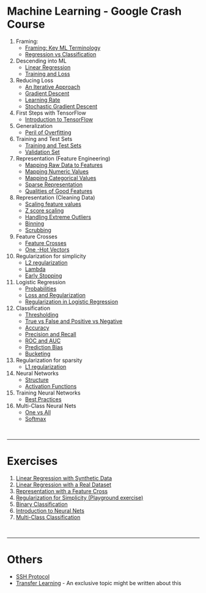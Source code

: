 # Machine Learning - Google Crash Course
1. Framing:
	- [Framing: Key ML Terminology](https://github.com/davidmcarreira/Master-Thesis-Logbook/blob/main/AST%20-%20Logbook/1.%20Mar%C3%A7o/14-03-2022/14-03-2022%20-%20Notas.md#framing)
	- [Regression vs Classification](https://github.com/davidmcarreira/Master-Thesis-Logbook/blob/main/AST%20-%20Logbook/1.%20Mar%C3%A7o/14-03-2022/14-03-2022%20-%20Notas.md#regression-vs-classification)
2. Descending into ML
	- [Linear Regression](https://github.com/davidmcarreira/Master-Thesis-Logbook/blob/main/AST%20-%20Logbook/1.%20Mar%C3%A7o/16-03-2022/16-03-2022%20-%20Notas.md#linear-regression)
	- [Training and Loss](https://github.com/davidmcarreira/Master-Thesis-Logbook/blob/main/AST%20-%20Logbook/1.%20Mar%C3%A7o/16-03-2022/16-03-2022%20-%20Notas.md#training-and-loss) 
3. Reducing Loss
	- [An Iterative Approach](https://github.com/davidmcarreira/Master-Thesis-Logbook/blob/main/AST%20-%20Logbook/1.%20Mar%C3%A7o/17-03-2022/17-03-2022%20-%20Notas.md#an-iterative-approach) 
	- [Gradient Descent](https://github.com/davidmcarreira/Master-Thesis-Logbook/blob/main/AST%20-%20Logbook/1.%20Mar%C3%A7o/17-03-2022/17-03-2022%20-%20Notas.md#gradient-descent)
	- [Learning Rate](https://github.com/davidmcarreira/Master-Thesis-Logbook/blob/main/AST%20-%20Logbook/1.%20Mar%C3%A7o/17-03-2022/17-03-2022%20-%20Notas.md#learning-rate)
	- [Stochastic Gradient Descent](https://github.com/davidmcarreira/Master-Thesis-Logbook/blob/main/AST%20-%20Logbook/1.%20Mar%C3%A7o/17-03-2022/17-03-2022%20-%20Notas.md#stochastic-gradient-descent)
3.  First Steps with TensorFlow
	- [Introduction to TensorFlow](https://github.com/davidmcarreira/Master-Thesis-Logbook/blob/main/AST%20-%20Logbook/1.%20Mar%C3%A7o/18-03-2022/18-03-2022%20-%20Notas.md#introduction-to-tensorflow)
4. Generalization
	- [Peril of Overfitting](https://github.com/davidmcarreira/Master-Thesis-Logbook/blob/main/AST%20-%20Logbook/1.%20Mar%C3%A7o/19-03-2022/19-03-2022%20-%20Notas.md#peril-of-overfitting)	
5. Training and Test Sets
	- [Training and Test Sets](https://github.com/davidmcarreira/Master-Thesis-Logbook/blob/main/AST%20-%20Logbook/1.%20Mar%C3%A7o/20-03-2022/20-03-2022%20-%20Notas.md#training-and-test-sets)
	- [Validation Set](https://github.com/davidmcarreira/Master-Thesis-Logbook/blob/main/AST%20-%20Logbook/1.%20Mar%C3%A7o/21-03-2022/21-03-2022%20-%20Notas.md#validation-set)
6. Representation (Feature Engineering)
	- [Mapping Raw Data to Features](https://github.com/davidmcarreira/Master-Thesis-Logbook/blob/main/AST%20-%20Logbook/3.%20Maio/05-05-2022/05-05-2022%20-%20Notas.md#mapping-raw-data-to-features)
	- [Mapping Numeric Values](https://github.com/davidmcarreira/Master-Thesis-Logbook/blob/main/AST%20-%20Logbook/3.%20Maio/05-05-2022/05-05-2022%20-%20Notas.md#mapping-numeric-values)
	- [Mapping Categorical Values](https://github.com/davidmcarreira/Master-Thesis-Logbook/blob/main/AST%20-%20Logbook/3.%20Maio/05-05-2022/05-05-2022%20-%20Notas.md#mapping-categorical-values)
	- [Sparse Representation](https://github.com/davidmcarreira/Master-Thesis-Logbook/blob/main/AST%20-%20Logbook/3.%20Maio/05-05-2022/05-05-2022%20-%20Notas.md#sparse-representation)
	- [Qualities of Good Features](https://github.com/davidmcarreira/Master-Thesis-Logbook/blob/main/AST%20-%20Logbook/3.%20Maio/05-05-2022/05-05-2022%20-%20Notas.md#representation-qualities-of-good-features)
7. Representation (Cleaning Data)
	- [Scaling feature values](https://github.com/davidmcarreira/Master-Thesis-Logbook/blob/main/AST%20-%20Logbook/3.%20Maio/05-05-2022/05-05-2022%20-%20Notas.md#scaling-feature-values) 
	- [Z score scaling](https://github.com/davidmcarreira/Master-Thesis-Logbook/blob/main/AST%20-%20Logbook/3.%20Maio/05-05-2022/05-05-2022%20-%20Notas.md#z-score-scaling)
	- [Handling Extreme Outliers](https://github.com/davidmcarreira/Master-Thesis-Logbook/blob/main/AST%20-%20Logbook/3.%20Maio/05-05-2022/05-05-2022%20-%20Notas.md#handling-extreme-outliers)
	- [Binning](https://github.com/davidmcarreira/Master-Thesis-Logbook/blob/main/AST%20-%20Logbook/3.%20Maio/05-05-2022/05-05-2022%20-%20Notas.md#binning)
	- [Scrubbing](https://github.com/davidmcarreira/Master-Thesis-Logbook/blob/main/AST%20-%20Logbook/3.%20Maio/05-05-2022/05-05-2022%20-%20Notas.md#scrubbing)
8. Feature Crosses
	- [Feature Crosses](https://github.com/davidmcarreira/Master-Thesis-Logbook/blob/main/AST%20-%20Logbook/3.%20Maio/06-05-2022/06-05-2022%20-%20Notas.md#feature-crosses-encoding-nonlinearity)
	- [One -Hot Vectors](https://github.com/davidmcarreira/Master-Thesis-Logbook/blob/main/AST%20-%20Logbook/3.%20Maio/06-05-2022/06-05-2022%20-%20Notas.md#feature-crosses-crossing-one-hot-vectors)
9. Regularization for simplicity
	- [L2 regularization](https://github.com/davidmcarreira/Master-Thesis-Logbook/blob/main/AST%20-%20Logbook/3.%20Maio/11-05-2022/11-05-2022%20-%20Notas.md#regularization-for-simplicity-l_2-regularization)
	- [Lambda](https://github.com/davidmcarreira/Master-Thesis-Logbook/blob/main/AST%20-%20Logbook/3.%20Maio/11-05-2022/11-05-2022%20-%20Notas.md#regularization-for-simplicity-lambda)
	- [Early Stopping](https://github.com/davidmcarreira/Master-Thesis-Logbook/blob/main/AST%20-%20Logbook/3.%20Maio/11-05-2022/11-05-2022%20-%20Notas.md#early-stopping)
10. Logistic Regression
	- [Probabilities](https://github.com/davidmcarreira/Master-Thesis-Logbook/blob/main/AST%20-%20Logbook/3.%20Maio/12-05-2022/12-05-2022%20-%20Notas.md#logistic-regression-calculating-a-probability)
	- [Loss and Regularization](https://github.com/davidmcarreira/Master-Thesis-Logbook/blob/main/AST%20-%20Logbook/3.%20Maio/12-05-2022/12-05-2022%20-%20Notas.md#logistic-regression-loss-and-regularization)
	- [Regularization in Logistic Regression](https://github.com/davidmcarreira/Master-Thesis-Logbook/blob/main/AST%20-%20Logbook/3.%20Maio/12-05-2022/12-05-2022%20-%20Notas.md#regularization-in-logistic-regression)
11. Classification
	- [Thresholding](https://github.com/davidmcarreira/Master-Thesis-Logbook/blob/main/AST%20-%20Logbook/3.%20Maio/14-05-2022/14-05-2022%20-%20Notas.md#classification-thresholding)
	- [True vs False and Positive vs Negative](https://github.com/davidmcarreira/Master-Thesis-Logbook/blob/main/AST%20-%20Logbook/3.%20Maio/14-05-2022/14-05-2022%20-%20Notas.md#classification-true-vs-false-and-positive-vs-negative)
	- [Accuracy](https://github.com/davidmcarreira/Master-Thesis-Logbook/blob/main/AST%20-%20Logbook/3.%20Maio/14-05-2022/14-05-2022%20-%20Notas.md#classification-accuracy)
	- [Precision and Recall](https://github.com/davidmcarreira/Master-Thesis-Logbook/blob/main/AST%20-%20Logbook/3.%20Maio/14-05-2022/14-05-2022%20-%20Notas.md#classification-precision-and-recall)
	- [ROC and AUC](https://github.com/davidmcarreira/Master-Thesis-Logbook/blob/main/AST%20-%20Logbook/3.%20Maio/14-05-2022/14-05-2022%20-%20Notas.md#classification-roc-curve-and-auc)
	- [Prediction Bias](https://github.com/davidmcarreira/Master-Thesis-Logbook/blob/main/AST%20-%20Logbook/3.%20Maio/14-05-2022/14-05-2022%20-%20Notas.md#classification-prediction-bias)
	- [Bucketing](https://github.com/davidmcarreira/Master-Thesis-Logbook/blob/main/AST%20-%20Logbook/3.%20Maio/14-05-2022/14-05-2022%20-%20Notas.md#bucketing-and-prediction-bias)
12. Regularization for sparsity
	- [L1 regularization](https://github.com/davidmcarreira/Master-Thesis-Logbook/blob/main/AST%20-%20Logbook/3.%20Maio/19-05-2022/19-05-2022%20-%20Notas.md#regularization-for-sparsity-l_1-regularization)
13. Neural Networks
	- [Structure](https://github.com/davidmcarreira/Master-Thesis-Logbook/blob/main/AST%20-%20Logbook/3.%20Maio/19-05-2022/19-05-2022%20-%20Notas.md#neural-networks-structure)
	- [Activation Functions](https://github.com/davidmcarreira/Master-Thesis-Logbook/blob/main/AST%20-%20Logbook/3.%20Maio/19-05-2022/19-05-2022%20-%20Notas.md#activation-functions)
14. Training Neural Networks
	- [Best Practices](https://github.com/davidmcarreira/Master-Thesis-Logbook/blob/main/AST%20-%20Logbook/3.%20Maio/20-05-2022/20-05-2022%20-%20Notas.md#training-neural-networks-best-practices)
15. Multi-Class Neural Nets
	- [One vs All](https://github.com/davidmcarreira/Master-Thesis-Logbook/blob/main/AST%20-%20Logbook/3.%20Maio/23-05-2022/23-05-2022%20-%20Notas.md#multi-class-neural-networks-one-vs-all)
	- [Softmax](https://github.com/davidmcarreira/Master-Thesis-Logbook/blob/main/AST%20-%20Logbook/3.%20Maio/23-05-2022/23-05-2022%20-%20Notas.md#multi-class-neural-networks-softmax)

&nbsp;

---
# Exercises
1. [Linear Regression with Synthetic Data](https://github.com/davidmcarreira/Master-Thesis-Logbook/blob/main/AST%20-%20Logbook/1.%20Mar%C3%A7o/22-03-2022/22-03-2022%20-%20Notas.md#linear-regression-with-synthetic-data---exercise)
2. [Linear Regression with a Real Dataset](https://github.com/davidmcarreira/Master-Thesis-Logbook/blob/main/AST%20-%20Logbook/1.%20Mar%C3%A7o/24-03-2022/24-03-2022%20-%20Notas.md#linear-regression-with-a-real-dataset---exercise)
3. [Representation with a Feature Cross](https://github.com/davidmcarreira/Master-Thesis-Logbook/blob/main/AST%20-%20Logbook/3.%20Maio/10-05-2022/10-05-2022%20-%20Notas.md#representation-with-a-feature-cross---exercise-california-housing-dataset)
4. [Regularization for Simplicity (Playground exercise)](https://github.com/davidmcarreira/Master-Thesis-Logbook/blob/main/AST%20-%20Logbook/3.%20Maio/11-05-2022/11-05-2022%20-%20Notas.md#regularization-for-simplicity-playground-exercise-overcrossing)
5. [Binary Classification](https://github.com/davidmcarreira/Master-Thesis-Logbook/blob/main/AST%20-%20Logbook/3.%20Maio/14-05-2022/14-05-2022%20-%20Notas.md#binary-classification)
6. [Introduction to Neural Nets](https://github.com/davidmcarreira/Master-Thesis-Logbook/blob/main/AST%20-%20Logbook/3.%20Maio/19-05-2022/19-05-2022%20-%20Notas.md#introduction-to-neural-nets)
7. [Multi-Class Classification](https://github.com/davidmcarreira/Master-Thesis-Logbook/blob/main/AST%20-%20Logbook/3.%20Maio/23-05-2022/23-05-2022%20-%20Notas.md#multi-class-classification)


&nbsp;

---
# Others
- [SSH Protocol](https://github.com/davidmcarreira/Master-Thesis-Logbook/blob/main/AST%20-%20Logbook/1.%20Mar%C3%A7o/15-03-2022/15-03-2022%20-%20Notas.md#ssh-protocol)
- [Transfer Learning](https://github.com/davidmcarreira/Master-Thesis-Logbook/blob/main/AST%20-%20Logbook/1.%20Mar%C3%A7o/22-03-2022/22-03-2022%20-%20Notas.md#linear-regression-with-synthetic-data---exercise) - An exclusive topic might be written about this
